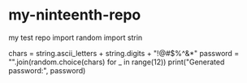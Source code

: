 # my-ninteenth-repo
my test repo
import random
import strin

chars = string.ascii_letters + string.digits + "!@#$%^&*"
password = "".join(random.choice(chars) for _ in range(12))
print("Generated password:", password)
